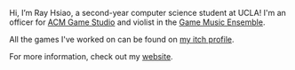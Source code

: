 Hi, I’m Ray Hsiao, a second-year computer science student at UCLA! I'm an officer for [ACM Game Studio](https://uclaacmstudio.itch.io/) and violist in the [Game Music Ensemble](http://gmeatucla.com/).

All the games I've worked on can be found on [my itch profile](https://raddishradish.itch.io/).

For more information, check out my [website](https://rh5140.github.io/).


<!---
rh5140/rh5140 is a ✨ special ✨ repository because its `README.md` (this file) appears on your GitHub profile.
You can click the Preview link to take a look at your changes.
--->
